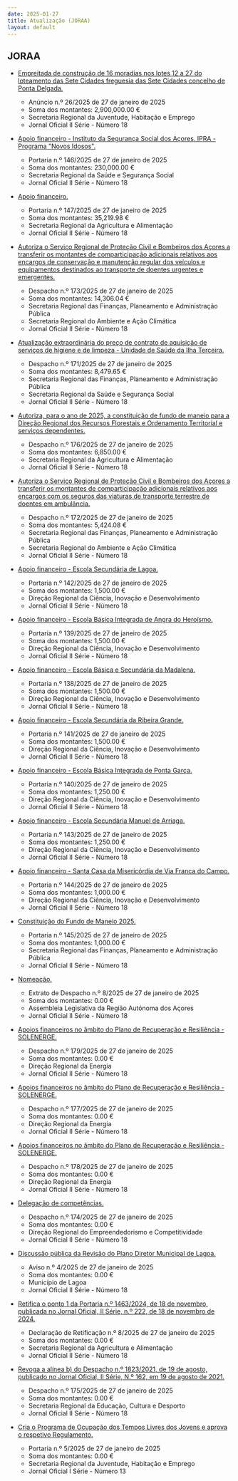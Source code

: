 ```yaml
---
date: 2025-01-27
title: Atualização (JORAA)
layout: default
---
```

## JORAA

* [Empreitada de construção de 16 moradias nos lotes 12 a 27 do loteamento das Sete Cidades freguesia das Sete Cidades concelho de Ponta Delgada.](https://jo.azores.gov.pt/#/ato/35f2eeea-c398-4324-a0cb-fd22304102e2)
  * Anúncio n.º 26/2025 de 27 de janeiro de 2025
  * Soma dos montantes: 2,900,000.00 €
  * Secretaria Regional da Juventude, Habitação e Emprego
  * Jornal Oficial II Série - Número 18

* [Apoio financeiro -  Instituto da Segurança Social dos Açores, IPRA - Programa "Novos Idosos".](https://jo.azores.gov.pt/#/ato/37ce19c4-addc-4878-b299-bba0ff3747c2)
  * Portaria n.º 146/2025 de 27 de janeiro de 2025
  * Soma dos montantes: 230,000.00 €
  * Secretaria Regional da Saúde e Segurança Social
  * Jornal Oficial II Série - Número 18

* [Apoio financeiro.](https://jo.azores.gov.pt/#/ato/3d82b700-fb36-4c3f-a4f3-8f0abdc5f353)
  * Portaria n.º 147/2025 de 27 de janeiro de 2025
  * Soma dos montantes: 35,219.98 €
  * Secretaria Regional da Agricultura e Alimentação
  * Jornal Oficial II Série - Número 18

* [Autoriza o Serviço Regional de Proteção Civil e Bombeiros dos Açores a transferir os montantes de comparticipação adicionais relativos aos encargos de conservação e manutenção regular dos veículos e equipamentos destinados ao transporte de doentes urgentes e emergentes.](https://jo.azores.gov.pt/#/ato/91cf1c2e-9b60-4fec-a25c-ab186e69fd9f)
  * Despacho n.º 173/2025 de 27 de janeiro de 2025
  * Soma dos montantes: 14,306.04 €
  * Secretaria Regional das Finanças, Planeamento e Administração Pública
  * Secretaria Regional do Ambiente e Ação Climática
  * Jornal Oficial II Série - Número 18

* [Atualização extraordinária do preço de contrato de aquisição de serviços de higiene e de limpeza -  Unidade de Saúde da Ilha Terceira.](https://jo.azores.gov.pt/#/ato/ff4564f4-f332-43c0-aa6c-39a8136ca920)
  * Despacho n.º 171/2025 de 27 de janeiro de 2025
  * Soma dos montantes: 8,479.65 €
  * Secretaria Regional das Finanças, Planeamento e Administração Pública
  * Secretaria Regional da Saúde e Segurança Social
  * Jornal Oficial II Série - Número 18

* [Autoriza, para o ano de 2025, a constituição de fundo de maneio para a Direção Regional dos Recursos Florestais e Ordenamento Territorial e serviços dependentes.](https://jo.azores.gov.pt/#/ato/e84735ce-9894-4516-b245-d2fe2e634690)
  * Despacho n.º 176/2025 de 27 de janeiro de 2025
  * Soma dos montantes: 6,850.00 €
  * Secretaria Regional da Agricultura e Alimentação
  * Jornal Oficial II Série - Número 18

* [Autoriza o Serviço Regional de Proteção Civil e Bombeiros dos Açores a transferir os montantes de comparticipação adicionais relativos aos encargos com os seguros das viaturas de transporte terrestre de doentes em ambulância.](https://jo.azores.gov.pt/#/ato/8b3f6721-eda9-4852-844d-e540cde9bec6)
  * Despacho n.º 172/2025 de 27 de janeiro de 2025
  * Soma dos montantes: 5,424.08 €
  * Secretaria Regional das Finanças, Planeamento e Administração Pública
  * Secretaria Regional do Ambiente e Ação Climática
  * Jornal Oficial II Série - Número 18

* [Apoio financeiro - Escola Secundária de Lagoa.](https://jo.azores.gov.pt/#/ato/643f5145-949d-4eb9-a70b-18c04efe0b05)
  * Portaria n.º 142/2025 de 27 de janeiro de 2025
  * Soma dos montantes: 1,500.00 €
  * Direção Regional da Ciência, Inovação e Desenvolvimento
  * Jornal Oficial II Série - Número 18

* [Apoio financeiro - Escola Básica Integrada de Angra do Heroísmo.](https://jo.azores.gov.pt/#/ato/a85a6703-7c52-442b-961a-ef60cdd5432e)
  * Portaria n.º 139/2025 de 27 de janeiro de 2025
  * Soma dos montantes: 1,500.00 €
  * Direção Regional da Ciência, Inovação e Desenvolvimento
  * Jornal Oficial II Série - Número 18

* [Apoio financeiro - Escola Básica e Secundária da Madalena.](https://jo.azores.gov.pt/#/ato/843b9cc2-5aee-4e71-9b44-6ab1d58bbe61)
  * Portaria n.º 138/2025 de 27 de janeiro de 2025
  * Soma dos montantes: 1,500.00 €
  * Direção Regional da Ciência, Inovação e Desenvolvimento
  * Jornal Oficial II Série - Número 18

* [Apoio financeiro - Escola Secundária da Ribeira Grande.](https://jo.azores.gov.pt/#/ato/d0d8b89b-fee4-4e53-9d4a-2aba28851878)
  * Portaria n.º 141/2025 de 27 de janeiro de 2025
  * Soma dos montantes: 1,500.00 €
  * Direção Regional da Ciência, Inovação e Desenvolvimento
  * Jornal Oficial II Série - Número 18

* [Apoio financeiro - Escola Básica Integrada de Ponta Garça.](https://jo.azores.gov.pt/#/ato/f58e2329-380f-4c48-bc82-3bd93fcafb1e)
  * Portaria n.º 140/2025 de 27 de janeiro de 2025
  * Soma dos montantes: 1,250.00 €
  * Direção Regional da Ciência, Inovação e Desenvolvimento
  * Jornal Oficial II Série - Número 18

* [Apoio financeiro - Escola Secundária Manuel de Arriaga.](https://jo.azores.gov.pt/#/ato/d9fc7374-8588-4388-8491-b5b751b59c54)
  * Portaria n.º 143/2025 de 27 de janeiro de 2025
  * Soma dos montantes: 1,250.00 €
  * Direção Regional da Ciência, Inovação e Desenvolvimento
  * Jornal Oficial II Série - Número 18

* [Apoio financeiro - Santa Casa da Misericórdia de Via Franca do Campo.](https://jo.azores.gov.pt/#/ato/1e581d3c-ead1-4c95-9fbf-e9eb3a1767dd)
  * Portaria n.º 144/2025 de 27 de janeiro de 2025
  * Soma dos montantes: 1,000.00 €
  * Direção Regional da Ciência, Inovação e Desenvolvimento
  * Jornal Oficial II Série - Número 18

* [Constituição do Fundo de Maneio 2025.](https://jo.azores.gov.pt/#/ato/f65f1ed7-c8f9-4fa9-aec8-2c602b67b829)
  * Portaria n.º 145/2025 de 27 de janeiro de 2025
  * Soma dos montantes: 1,000.00 €
  * Secretaria Regional das Finanças, Planeamento e Administração Pública
  * Jornal Oficial II Série - Número 18

* [Nomeação.](https://jo.azores.gov.pt/#/ato/76e5a6af-ea8e-42d2-9d6c-e7d31faaca06)
  * Extrato de Despacho n.º 8/2025 de 27 de janeiro de 2025
  * Soma dos montantes: 0.00 €
  * Assembleia Legislativa da Região Autónoma dos Açores
  * Jornal Oficial II Série - Número 18

* [Apoios financeiros no âmbito do Plano de Recuperação e Resiliência - SOLENERGE.](https://jo.azores.gov.pt/#/ato/ad0676e4-5362-44ba-a012-345f80d0a333)
  * Despacho n.º 179/2025 de 27 de janeiro de 2025
  * Soma dos montantes: 0.00 €
  * Direção Regional da Energia
  * Jornal Oficial II Série - Número 18

* [Apoios financeiros no âmbito do Plano de Recuperação e Resiliência - SOLENERGE.](https://jo.azores.gov.pt/#/ato/32cbe9ff-4bb2-4195-b70c-b4c99e28871d)
  * Despacho n.º 177/2025 de 27 de janeiro de 2025
  * Soma dos montantes: 0.00 €
  * Direção Regional da Energia
  * Jornal Oficial II Série - Número 18

* [Apoios financeiros no âmbito do Plano de Recuperação e Resiliência - SOLENERGE.](https://jo.azores.gov.pt/#/ato/5479c88b-8bc3-4bda-beb1-2057874c8fba)
  * Despacho n.º 178/2025 de 27 de janeiro de 2025
  * Soma dos montantes: 0.00 €
  * Direção Regional da Energia
  * Jornal Oficial II Série - Número 18

* [Delegação de competências.](https://jo.azores.gov.pt/#/ato/ca1e141a-a923-480f-9c4f-de0eca0add30)
  * Despacho n.º 174/2025 de 27 de janeiro de 2025
  * Soma dos montantes: 0.00 €
  * Direção Regional do Empreendedorismo e Competitividade
  * Jornal Oficial II Série - Número 18

* [Discussão pública da Revisão do Plano Diretor Municipal de Lagoa.](https://jo.azores.gov.pt/#/ato/386e984d-ddbd-4e79-be8a-3e3348755bf0)
  * Aviso n.º 4/2025 de 27 de janeiro de 2025
  * Soma dos montantes: 0.00 €
  * Município de Lagoa
  * Jornal Oficial II Série - Número 18

* [Retifica o ponto 1 da Portaria n.º 1463/2024, de 18 de novembro, publicada no Jornal Oficial, II Série, n.º 222, de 18 de novembro de 2024.](https://jo.azores.gov.pt/#/ato/380243c2-fe81-486a-afa0-262e77e4277b)
  * Declaração de Retificação n.º 8/2025 de 27 de janeiro de 2025
  * Soma dos montantes: 0.00 €
  * Secretaria Regional da Agricultura e Alimentação
  * Jornal Oficial II Série - Número 18

* [Revoga a alínea b) do Despacho n.º 1823/2021, de 19 de agosto, publicado no Jornal Oficial, II Série, N.º 162, em 19 de agosto de 2021.](https://jo.azores.gov.pt/#/ato/bdc0883e-ac35-43b8-a06f-e426fa113d54)
  * Despacho n.º 175/2025 de 27 de janeiro de 2025
  * Soma dos montantes: 0.00 €
  * Secretaria Regional da Educação, Cultura e Desporto
  * Jornal Oficial II Série - Número 18

* [Cria o Programa de Ocupação dos Tempos Livres dos Jovens e aprova o respetivo Regulamento.](https://jo.azores.gov.pt/#/ato/0d79a753-acb7-4a1d-a5a1-efa9029572e6)
  * Portaria n.º 5/2025 de 27 de janeiro de 2025
  * Soma dos montantes: 0.00 €
  * Secretaria Regional da Juventude, Habitação e Emprego
  * Jornal Oficial I Série - Número 13
